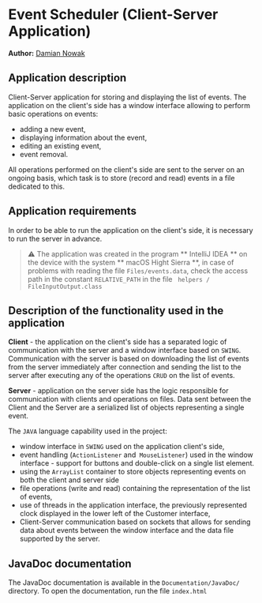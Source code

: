 # Event Scheduler (Client-Server Application)

**Author:** [Damian Nowak](mailto:me@dnowak.dev)

## Application description

Client-Server application for storing and displaying the list of events. The application on the client's side has a window interface allowing to perform basic operations on events:

- adding a new event,
- displaying information about the event,
- editing an existing event,
- event removal.

All operations performed on the client's side are sent to the server on an ongoing basis, which task is to store (record and read) events in a file dedicated to this.


## Application requirements

In order to be able to run the application on the client's side, it is necessary to run the server in advance.

> ⚠️ The application was created in the program ** IntelliJ IDEA ** on the device with the system ** macOS Hight Sierra **, in case of problems with reading the file `Files/events.data`, check the access path in the constant `RELATIVE_PATH` in the file ` helpers / FileInputOutput.class`


## Description of the functionality used in the application

**Client** - the application on the client's side has a separated logic of communication with the server and a window interface based on `SWING`. Communication with the server is based on downloading the list of events from the server immediately after connection and sending the list to the server after executing any of the operations `CRUD` on the list of events.

**Server** - application on the server side has the logic responsible for communication with clients and operations on files. Data sent between the Client and the Server are a serialized list of objects representing a single event.

The `JAVA` language capability used in the project:

- window interface in `SWING` used on the application client's side,
- event handling (`ActionListener` and` MouseListener`) used in the window interface - support for buttons and double-click on a single list element.
- using the `ArrayList` container to store objects representing events on both the client and server side
- file operations (write and read) containing the representation of the list of events,
- use of threads in the application interface, the previously represented clock displayed in the lower left of the Customer interface,
- Client-Server communication based on sockets that allows for sending data about events between the window interface and the data file supported by the server.


## JavaDoc documentation

The JavaDoc documentation is available in the `Documentation/JavaDoc/` directory. To open the documentation, run the file `index.html`
